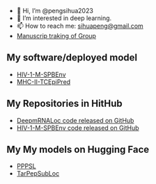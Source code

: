 - 👋 Hi, I’m @pengsihua2023
- 👀 I’m interested in deep learning.
- 📫 How to reach me: sihuapeng@gmail.com
- [Manuscrip traking of Group](https://github.com/PGCoE-CAPE/Manuscript-tracking)  

## My software/deployed model
- [HIV-1-M-SPBEnv](https://www.hivsubclass.com/)
- [MHC-II-TCEpiPred](http://72.167.44.178:8000/)
## My Repositories in HitHub
- [DeepmRNALoc code released on GitHub](https://github.com/Thales-research-institute/DeepmRNALoc)
- [HIV-1-M-SPBEnv code released on GitHub](https://github.com/pengsihua2023/HIV-1-M-SPBEnv)
## My My models on Hugging Face
- [PPPSL](https://huggingface.co/sihuapeng/PPPSL)
- [TarPepSubLoc](https://huggingface.co/sihuapeng/TarPepSubLoc)
<!---
pengsihua2023/pengsihua2023 is a ✨ special ✨ repository because its `README.md` (this file) appears on your GitHub profile.
You can click the Preview link to take a look at your changes.
--->
